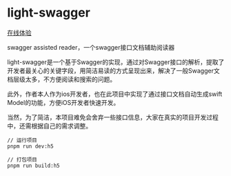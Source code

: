 # light-swagger

[在线体验](http://117.72.11.17)  
  
swagger assisted reader，一个swagger接口文档辅助阅读器  
  
light-swagger是一个基于Swagger的实现，通过对Swagger接口的解析，提取了开发者最关心的关键字段，用简洁易读的方式呈现出来，解决了一般Swagger文档层级太多，不方便阅读和搜索的问题。  
  
此外，作者本人作为ios开发者，也在此项目中实现了通过接口文档自动生成swift Model的功能，方便iOS开发者快速开发。
  
当然，为了简洁，本项目难免会舍弃一些接口信息，大家在真实的项目开发过程中，还需根据自己的需求调整。

```
// 运行项目
pnpm run dev:h5

// 打包项目
pnpm run build:h5
```